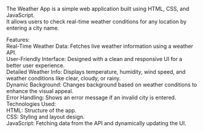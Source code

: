 The Weather App is a simple web application built using HTML, CSS, and JavaScript.<br>
It allows users to check real-time weather conditions for any location by entering a city name.<br>

Features:<br>
Real-Time Weather Data: Fetches live weather information using a weather API.<br>
User-Friendly Interface: Designed with a clean and responsive UI for a better user experience.<br>
Detailed Weather Info: Displays temperature, humidity, wind speed, and weather conditions like clear, cloudy, or rainy.<br>
Dynamic Background: Changes background based on weather conditions to enhance the visual appeal.<br>
Error Handling: Shows an error message if an invalid city is entered.<br>
Technologies Used:<br>
HTML: Structure of the app.<br>
CSS: Styling and layout design.<br>
JavaScript: Fetching data from the API and dynamically updating the UI.<br>
